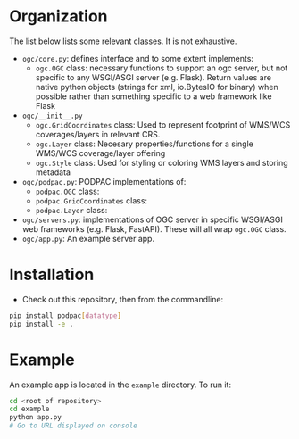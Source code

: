 

# Organization
The list below lists some relevant classes. It is not exhaustive.

* `ogc/core.py`: defines interface and to some extent implements:
  * `ogc.OGC` class: necessary functions to support an ogc server, but not specific to any WSGI/ASGI server (e.g. Flask). Return values are native python objects (strings for xml, io.BytesIO for binary) when possible rather than something specific to a web framework like Flask
* `ogc/__init__.py`
  * `ogc.GridCoordinates` class: Used to represent footprint of WMS/WCS coverages/layers in relevant CRS.
  * `ogc.Layer` class: Necesary properties/functions for a single WMS/WCS coverage/layer offering
  * `ogc.Style` class: Used for styling  or coloring WMS layers and storing metadata
* `ogc/podpac.py`: PODPAC implementations of:
  * `podpac.OGC` class:
  * `podpac.GridCoordinates`  class:
  * `podpac.Layer` class:
* `ogc/servers.py`: implementations of OGC server in specific WSGI/ASGI web frameworks (e.g. Flask, FastAPI). These will all wrap `ogc.OGC` class.
* `ogc/app.py`: An example server app.

# Installation
* Check out this repository, then from the commandline:

```bash
pip install podpac[datatype]
pip install -e .
```

# Example
An example app is located in the `example` directory. To run it:

```bash
cd <root of repository>
cd example
python app.py
# Go to URL displayed on console
```